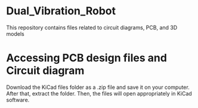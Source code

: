# Dual_Vibration_Robot
 This repository contains files related to circuit diagrams, PCB, and 3D models
# Accessing PCB design files and Circuit diagram
Download the KiCad files folder as a .zip file and save it on your computer. After that, extract the folder. Then, the files will open appropriately in KiCad software.
